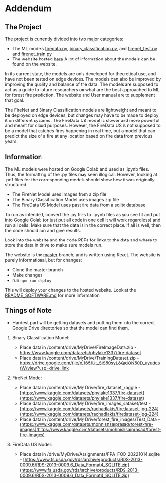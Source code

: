 
# Addendum

## The Project

The project is currently divided into two major categories:
- The ML models [firedata.py](https://github.com/sigma31/ec464-website/blob/resources/src/firedataus.py), [binary_classification.py](https://github.com/sigma31/ec464-website/blob/resources/src/binary_classification.py), and [firenet_test.py](https://github.com/sigma31/ec464-website/blob/resources/src/firenet_test.py) and [firenet_train.py](https://github.com/sigma31/ec464-website/blob/resources/src/firenet_train.py)
- The website hosted [here](https://sigma31.github.io/ec464-website/)
A lot of information about the models can be found on the website.

In its current state, the models are only developed for theoretical use, and have not been tested on edge devices. The models can also be improved by improving the quality and balance of the data. The models are supposed to act as a guide to future researchers on what are the best approached to ML for forest fire prediction. The website and User manual are to supplement that goal. 

The FireNet and Binary Classification models are lightweight and meant to be deployed on edge devices, but changes may have to be made to deploy it on different systems. The FireData US model is slower and more powerful and meant for cloud purposes. However, the FireData US is not supposed to be a model that catches fires happening in real time, but a model that can predict the size of a fire at any location based on fire data from previous years.
## Information

The ML models were hosted on Google Colab and used as .ipynb files. Thus, the formatting of the .py files may seen illogical. However, looking at .pdf files for the corresponding models should show how it was originally structured.

- The FireNet Model uses images from a zip file
- The Binary Classification Model uses images zip file
- The FireData US Model uses past fire data from a sqlite database

To run as intended, convert the .py files to .ipynb files as you see fit and put into Google Colab (or just put all code in one cell it will work regardless) and run all cells. Make sure that the data is in the correct place. If all is well, then the code should run and give results. 

Look into the website and the code PDFs for links to the data and where to store the data in drive to make sure models run.

The website is the [master](https://github.com/sigma31/ec464-website/blob/master/README.md) branch, and is written using React. The website is purely informational, but for changes:
- Clone the master branch 
- Make changes
- run `npm run deploy`

This will deploy your changes to the hosted website. Look at the [README_SOFTWARE.md](https://github.com/sigma31/ec464-website/blob/resources/README_SOFTWARE.md) for more information
## Things of Note

- Hardest part will be getting datasets and putting them into the correct Google Drive directories so that the model can find them. 

1. Binary Classification Model:  
	- Place data in /content/drive/MyDrive/FireImageData.zip - https://www.kaggle.com/datasets/phylake1337/fire-dataset 
	- Place data in /content/drive/MyDrive/TrainingDataset.zip - https://drive.google.com/file/d/165fUt_SiS50syL8QtdON50D_uyudcsrW/view?usp=drive_link 
    
2. FireNet Model: 
	- Place data in /content/drive/My Drive/fire_dataset_kaggle - [https://www.kaggle.com/datasets/phylake1337/fire-dataset](https://www.kaggle.com/datasets/phylake1337/fire-dataset)
	- Place data in /content/drive/My Drive/fire_images_dataset/test - [https://www.kaggle.com/datasets/rachadlakis/firedataset-jpg-224](https://www.kaggle.com/datasets/rachadlakis/firedataset-jpg-224)
	- Place data in /content/drive/My Drive/forest_fire_images/Test_Data - [https://www.kaggle.com/datasets/mohnishsaiprasad/forest-fire-images](https://www.kaggle.com/datasets/mohnishsaiprasad/forest-fire-images)

3. FireData US Model: 
	- Place data in /drive/MyDrive/Assignments/FPA_FOD_20221014.sqlite - [https://www.fs.usda.gov/rds/archive/products/RDS-2013-0009.6/RDS-2013-0009.6_Data_Format4_SQLITE.zip](https://www.fs.usda.gov/rds/archive/products/RDS-2013-0009.6/RDS-2013-0009.6_Data_Format4_SQLITE.zip)
